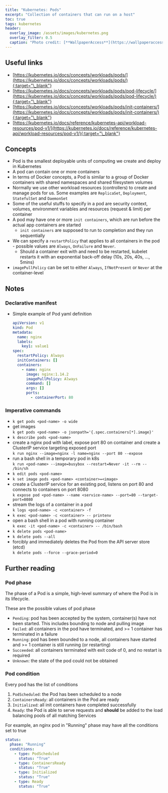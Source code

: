 ```yaml
---
title: "Kubernetes: Pods"
excerpt: "Collection of containers that can run on a host"
toc: true
tags: kubernetes
header:
  overlay_image: /assets/images/kubernetes.png
  overlay_filter: 0.5
  caption: "Photo credit: [**WallpaperAccess**](https://wallpaperaccess.com/kubernetes)"
---
```


## Useful links

- [https://kubernetes.io/docs/concepts/workloads/pods/](https://kubernetes.io/docs/concepts/workloads/pods/){:target="\_blank"}
- [https://kubernetes.io/docs/concepts/workloads/pods/pod-lifecycle/](https://kubernetes.io/docs/concepts/workloads/pods/pod-lifecycle/){:target="\_blank"}
- [https://kubernetes.io/docs/concepts/workloads/pods/init-containers/](https://kubernetes.io/docs/concepts/workloads/pods/init-containers/){:target="\_blank"}
- [https://kubernetes.io/docs/reference/kubernetes-api/workload-resources/pod-v1/](https://kubernetes.io/docs/reference/kubernetes-api/workload-resources/pod-v1/){:target="\_blank"}

## Concepts

- Pod is the smallest deployable units of computing we create and deploy in Kubernetes
- A pod can contain one or more containers
- In terms of Docker concepts, a Pod is similar to a group of Docker containers with shared namespaces and shared filesystem volumes
- Normally we use other workload resources (controllers) to create and manage pods for us. Some examples are `ReplicaSet`, `Deployment`, `StatefulSet` and `DaemonSet`
- Some of the useful stuffs to specify in a pod are security context, volumes, environment variables and resources (request & limit) per container
- A pod may have one or more `init containers`, which are run before the actual app containers are started
  - `init containers` are supposed to run to completion and they run sequentially
- We can specify a `restartPolicy` that applies to all containers in the pod - possible values are `Always`, `OnFailure` and `Never`.
  - Should a container exit with and need to be restarted, kubelet restarts it with an exponential back-off delay (10s, 20s, 40s, …, 5mins)
- `imagePullPolicy` can be set to either `Always`, `IfNotPresent` or `Never` at the container-level

## Notes

### Declarative manifest

- Simple example of Pod yaml definition
  ```yaml
  apiVersion: v1
  kind: Pod
  metadata:
    name: nginx
    labels:
      key1: value1
  spec:
    restartPolicy: Always
    initContainers: []
    containers:
      - name: nginx
        image: nginx:1.14.2
        imagePullPolicy: Always
        command: []
        args: []
        ports:
          - containerPort: 80
  ```

### Imperative commands

- `k get pods <pod-name> -o wide`
- get images\
  `k get pods <pod-name> -o jsonpath='{.spec.containers[*].image}'`
- `k describe pods <pod-name>`
- create a nginx pod with label, expose port 80 on container and create a ClusterIP service targeting exposed port\
  `k run nginx --image=nginx -l name=nginx --port 80 --expose`
- run a bash shell in a temporary pod in k8s\
  `k run <pod-name> --image=busybox --restart=Never -it --rm -- /bin/sh`
- `k edit pods <pod-name>`
- `k set image pods <pod-name> <container>=<image>`
- create a ClusterIP service for an existing pod, listens on port 80 and connects to containers on port 8080 \
  `k expose pod <pod-name> --name <service-name> --port=80 --target-port=8080`
- stream the logs of a container in a pod\
  `k logs <pod-name> -c <container> -f`
- `k exec <pod-name> -c <container> -- printenv`
- open a bash shell in a pod with running container\
  `k exec -it <pod-name> -c <container> -- /bin/bash`
- `k delete pods <pod-name>`
- `k delete pods --all`
- forcibly and immediately deletes the Pod from the API server store (etcd)\
  `k delete pods --force --grace-period=0`

## Further reading

### Pod phase

The phase of a Pod is a simple, high-level summary of where the Pod is in its lifecycle.

These are the possible values of pod phase

- `Pending`: pod has been accepted by the system, container(s) have not been started. This includes bounding to node and pulling image
- `Failed`: all containers in the pod have terminated, and >= 1 container has terminated in a failure
- `Running`: pod has been bounded to a node, all containers have started and >= 1 container is still running (or restarting)
- `Succeeded`: all containers terminated with exit code of 0, and no restart is required
- `Unknown`: the state of the pod could not be obtained

### Pod condition

Every pod has the list of conditions

1. `PodScheduled`: the Pod has been scheduled to a node
2. `ContainersReady`: all containers in the Pod are ready
3. `Initialized`: all init containers have completed successfully
4. `Ready`: the Pod is able to serve requests and **should** be added to the load balancing pools of all matching Services

For example, an nginx pod in "Running" phase may have all the conditions set to true

```yaml
status:
  phase: "Running"
  conditions:
    - type: PodScheduled
      status: "True"
    - type: ContainersReady
      status: "True"
    - type: Initialized
      status: "True"
    - type: Ready
      status: "True"
```
